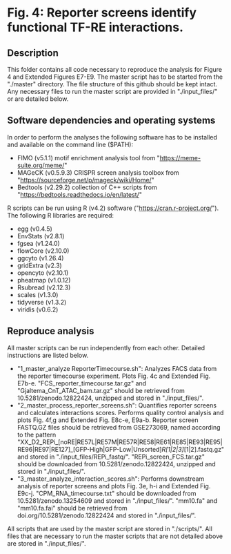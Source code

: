 # Fig. 4: Reporter screens identify functional TF-RE interactions.

## Description
This folder contains all code necessary to reproduce the analysis for Figure 4 and Extended Figures E7-E9. The master script has to be started from the "./master" directory. The file structure of this github should be kept intact. Any necessary files to run the master script are provided in "./input_files/" or are detailed below.


## Software dependencies and operating systems
In order to perform the analyses the following software has to be installed and available on the command line ($PATH):
- FIMO (v5.1.1) motif enrichment analysis tool from "https://meme-suite.org/meme/"
- MAGeCK (v0.5.9.3) CRISPR screen analysis toolbox from "https://sourceforge.net/p/mageck/wiki/Home/"
- Bedtools (v2.29.2) collection of C++ scripts from "https://bedtools.readthedocs.io/en/latest/"

R scripts can be run using R (v4.2) software ("https://cran.r-project.org/"). The following R libraries are required:
- egg (v0.4.5)
- EnvStats (v2.8.1)
- fgsea (v1.24.0)
- flowCore (v2.10.0)
- ggcyto (v1.26.4)
- gridExtra (v2.3)
- opencyto (v2.10.1)
- pheatmap (v1.0.12)
- Rsubread (v2.12.3)
- scales (v1.3.0)
- tidyverse (v1.3.2)
- viridis (v0.6.2)


## Reproduce analysis
All master scripts can be run independently from each other. Detailed instructions are listed below.

- "1_master_analyze ReporterTimecourse.sh": Analyzes FACS data from the reporter timecourse experiment. Plots Fig. 4c and Extended Fig. E7b-e. "FCS_reporter_timecourse.tar.gz" and "Gjaltema_CnT_ATAC_bam.tar.gz" should be retrieved from 10.5281/zenodo.12822424, unzipped and stored in "./input_files/".
- "2_master_process_reporter_screens.sh": Quantifies reporter screens and calculates interactions scores. Performs quality control analysis and plots Fig. 4f,g and Extended Fig. E8c-e, E9a-b. Reporter screen FASTQ.GZ files should be retrieved from GSE273069, named according to the pattern "XX_D2_REPi_[noRE|RE57L|RE57M|RE57R|RE58|RE61|RE85|RE93|RE95|RE96|RE97|RE127]_[GFP-High|GFP-Low|Unsorted]_R[1|2|3]_[1|2].fastq.gz" and stored in "./input_files/REPi_fastq/". "REPi_screen_FCS.tar.gz" should be downloaded from 10.5281/zenodo.12822424, unzipped and stored in "./input_files/".
- "3_master_analyze_interaction_scores.sh": Performs downstream analysis of reporter screens and plots Fig. 3e, h-i and Extended Fig. E9c-j. "CPM_RNA_timecourse.txt" should be downloaded from 10.5281/zenodo.13254609 and stored in "./input_files/". "mm10.fa" and "mm10.fa.fai" should be retrieved from doi.org/10.5281/zenodo.12822424 and stored in "./input_files/".

All scripts that are used by the master script are stored in "./scripts/". All files that are necessary to run the master scripts that are not detailed above are stored in "./input_files/".
